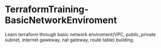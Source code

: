 # TerraformTraining-BasicNetworkEnviroment
Learn terraform through basic network enviroment(VPC, public_private subnet, internet gaweway, nat gateway, route table) building.
